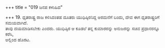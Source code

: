 +++
title = "019 ಜನಪ ಕಳುಹಿದ"

+++
19. ಧೃತರಾಷ್ಟ್ರ ರಾಜ ಕಳಿಸಿದಂತಹ ದೂತರು ಯುಧಿಷ್ಠಿರನಿದ್ದ ಅರಮನೆಗೆ ಬಂದು, ದೇವ ಈಗ ಧೃತರಾಷ್ಟ್ರರಿಗೆ ಸಮಯವಾಗಿದೆ.   
ತಾವು ದಯಮಾಡಿಸಬೇಕು ಎಂದರು. ಯುಧಿಷ್ಠಿರ ಆ ಕೂಡಲೆ ತನ್ನ ಕುಮಾರರನ್ನು ಅನುಜರನ್ನು ಸಚಿವ ಪ್ರಧಾನರನ್ನೂ ಕರೆಸಿ,   
ಅಲ್ಲಿಂದ ಹೊರಟ.